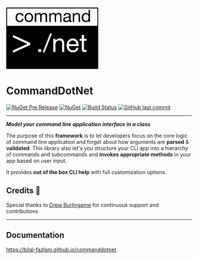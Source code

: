 <img src="./images/logo.png" width="250px" />

# CommandDotNet

[![NuGet Pre Release](https://img.shields.io/nuget/vpre/CommandDotNet.svg)](https://www.nuget.org/packages/CommandDotNet)  [![NuGet](https://img.shields.io/nuget/dt/CommandDotNet.svg)](https://www.nuget.org/packages/CommandDotNet)
[![Build Status](https://travis-ci.com/bilal-fazlani/commanddotnet.svg?branch=master)](https://travis-ci.com/bilal-fazlani/commanddotnet)
[![GitHub last commit](https://img.shields.io/github/last-commit/bilal-fazlani/CommandDotNet.svg)]()

---

***Model your command line application interface in a class***

The purpose of this **framework** is to let developers focus on the core logic of command line application and forget about how arguments are **parsed** & **validated**. This library also let's you structure your CLI app into a hierarchy of commands and subcommands and **invokes appropriate methods** in your app based on user input.

It provides **out of the box CLI help** with full customization options.

## Credits 🎉

Special thanks to [Drew Burlingame](https://github.com/drewburlingame) for continuous support and contributions

---

## Documentation

https://bilal-fazlani.github.io/commanddotnet
